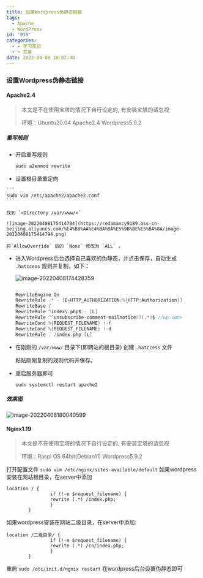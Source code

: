 ```yaml
---
title: 设置Wordpress伪静态链接
tags:
  - Apache
  - WordPress
id: '919'
categories:
  - - 学习笔记
  - - 文章
date: 2022-04-08 18:02:48
---
```


### 设置Wordpress伪静态链接

#### Apache2.4

> 本文是不在使用宝塔的情况下自行设定的, 有安装宝塔的请忽视
> 
> 环境：Ubuntu20.04 Apache2.4 Wordpress5.9.2

##### 重写规则

*   开启重写规则
    
    ```c
    sudo a2enmod rewrite
    ```
    
*   设置根目录重定向
   <!-- more --> 
    ```
    sudo vim /etc/apache2/apache2.conf
    ```
    
    找到 `<Directory /var/www/>`
    
    ![image-20220408175414794](https://redamancy9189.oss-cn-beijing.aliyuncs.com/%E4%B8%AA%E4%BA%BA%E5%9B%BE%E5%BA%8A/image-20220408175414794.png)
    
    将`AllowOverride` 后的 `None` 修改为 `ALL` 。
    
*   进入Wordpress后台选择自己喜欢的伪静态，并点击保存，自动生成 `.hatccess` 规则并复制，如下：
    
    ![image-20220408174428359](https://redamancy9189.oss-cn-beijing.aliyuncs.com/%E4%B8%AA%E4%BA%BA%E5%9B%BE%E5%BA%8A/image-20220408174428359.png)
    
    ```C
    
    RewriteEngine On
    RewriteRule .* - [E=HTTP_AUTHORIZATION:%{HTTP:Authorization}]
    RewriteBase /
    RewriteRule ^index\.php$ - [L]
    RewriteRule ^^unsubscribe-comment-mailnotice/?(.*)$ //wp-con>
    RewriteCond %{REQUEST_FILENAME} !-f
    RewriteCond %{REQUEST_FILENAME} !-d
    RewriteRule . /index.php [L]
    ```
    
*   在刚刚的 `/var/www/` 目录下(即网站的根目录) 创建 `.hatccess` 文件
    
    粘贴刚刚复制的规则代码并保存。
    
*   重启服务器即可
    
    ```
    sudo systemctl restart apache2
    ```
    

##### 效果图

![image-20220408180040599](https://redamancy9189.oss-cn-beijing.aliyuncs.com/%E4%B8%AA%E4%BA%BA%E5%9B%BE%E5%BA%8A/image-20220408180040599.png)

#### Nginx1.19

> 本文是不在使用宝塔的情况下自行设定的, 有安装宝塔的请忽视
> 
> 环境：Raspi OS 64bit(Debian11) Wordpress5.9.2

打开配置文件 `sudo vim /etc/nginx/sites-available/default` 如果wordpress安装在网站根目录，在server中添加

```
location / {  
                if (!-e $request_filename) {  
                rewrite (.*) /index.php;  
                }  
        }  
```

如果wordpress安装在网站二级目录，在server中添加:

```
location /二级目录/ {  
                if (!-e $request_filename) {  
                rewrite (.*) /cn/index.php;  
                }  
        }
```

重启 `sudo /etc/init.d/ngnix restart` 在wordpress后台设置伪静态即可